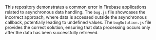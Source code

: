 This repository demonstrates a common error in Firebase applications related to asynchronous data handling.  The `bug.js` file showcases the incorrect approach, where data is accessed outside the asynchronous callback, potentially leading to undefined values.  The `bugSolution.js` file provides the correct solution, ensuring that data processing occurs only after the data has been successfully retrieved.